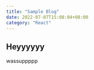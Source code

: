 ```yaml
---
title: "Sample Blog"
date: 2022-07-07T15:08:04+08:00
category: "React"
---
```


## Heyyyyyy
wassuppppp